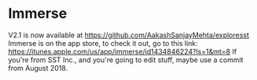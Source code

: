 # Immerse
V2.1 is now available at https://github.com/AakashSanjayMehta/exploresst
Immerse is on the app store, to check it out, go to this link: https://itunes.apple.com/us/app/immerse/id1434846224?ls=1&mt=8
If you're from SST Inc., and you're going to edit stuff, maybe use a commit from August 2018.
